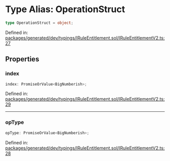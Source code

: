 # Type Alias: OperationStruct

```ts
type OperationStruct = object;
```

Defined in: [packages/generated/dev/typings/IRuleEntitlement.sol/IRuleEntitlementV2.ts:27](https://github.com/towns-protocol/towns/blob/0db1fd0ac7258e8db8cedfb6183e8eade8284fa1/packages/generated/dev/typings/IRuleEntitlement.sol/IRuleEntitlementV2.ts#L27)

## Properties

### index

```ts
index: PromiseOrValue<BigNumberish>;
```

Defined in: [packages/generated/dev/typings/IRuleEntitlement.sol/IRuleEntitlementV2.ts:29](https://github.com/towns-protocol/towns/blob/0db1fd0ac7258e8db8cedfb6183e8eade8284fa1/packages/generated/dev/typings/IRuleEntitlement.sol/IRuleEntitlementV2.ts#L29)

***

### opType

```ts
opType: PromiseOrValue<BigNumberish>;
```

Defined in: [packages/generated/dev/typings/IRuleEntitlement.sol/IRuleEntitlementV2.ts:28](https://github.com/towns-protocol/towns/blob/0db1fd0ac7258e8db8cedfb6183e8eade8284fa1/packages/generated/dev/typings/IRuleEntitlement.sol/IRuleEntitlementV2.ts#L28)
